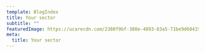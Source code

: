 ```yaml
---
template: BlogIndex
title: Your sector
subtitle: ""
featuredImage: https://ucarecdn.com/2380f9bf-380e-4893-83a5-71be9d604195/
meta:
  title: Your sector
---
```

